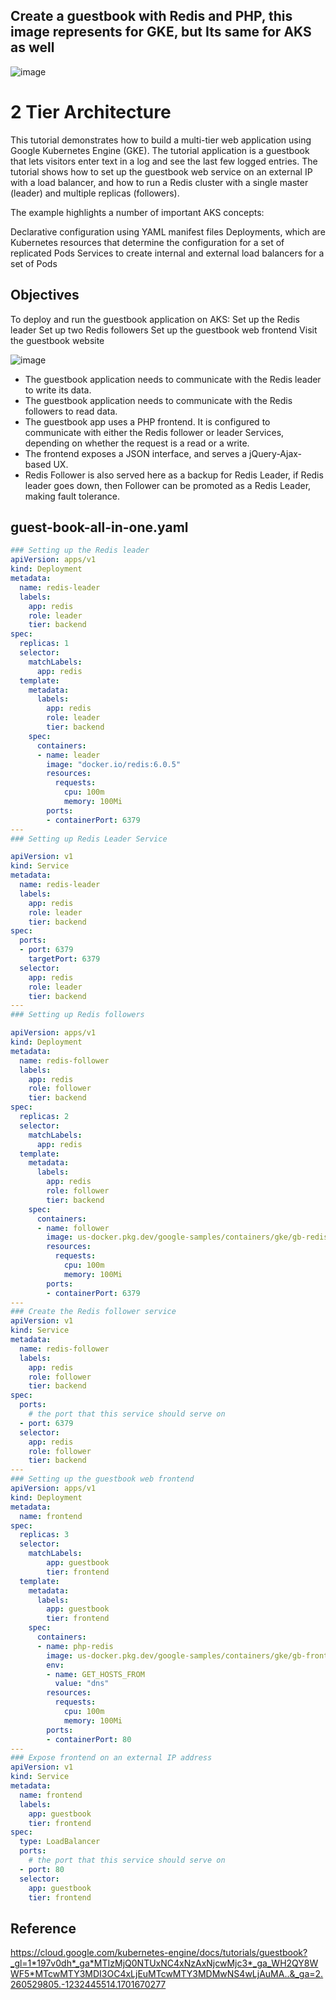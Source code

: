 ## Create a guestbook with Redis and PHP, this image represents for GKE, but Its same for AKS as well

![image](https://github.com/jalaluddinmohammed/DevOps-Diary/assets/145260536/f5a7986c-ad59-4a1c-8c64-397d7a6fba49)

# 2 Tier Architecture
This tutorial demonstrates how to build a multi-tier web application using Google Kubernetes Engine (GKE). The tutorial application is a guestbook that lets visitors enter text in a log and see the last few logged entries.
The tutorial shows how to set up the guestbook web service on an external IP with a load balancer, and how to run a Redis cluster with a single master (leader) and multiple replicas (followers).

The example highlights a number of important AKS concepts:

Declarative configuration using YAML manifest files
Deployments, which are Kubernetes resources that determine the configuration for a set of replicated Pods
Services to create internal and external load balancers for a set of Pods

## Objectives
To deploy and run the guestbook application on AKS:
Set up the Redis leader
Set up two Redis followers
Set up the guestbook web frontend
Visit the guestbook website

![image](https://github.com/jalaluddinmohammed/DevOps-Diary/assets/145260536/81695453-9c0c-421b-ab91-2f403eb82dbf)

-  The guestbook application needs to communicate with the Redis leader to write its data. 
-  The guestbook application needs to communicate with the Redis followers to read data.
-  The guestbook app uses a PHP frontend. It is configured to communicate with either the Redis follower or leader Services, depending on whether the request is a read or a write.
-  The frontend exposes a JSON interface, and serves a jQuery-Ajax-based UX.
-  Redis Follower is also served here as a backup for Redis Leader, if Redis leader goes down, then Follower can be promoted as a Redis Leader, making fault tolerance.

## guest-book-all-in-one.yaml

```yaml
### Setting up the Redis leader
apiVersion: apps/v1
kind: Deployment
metadata:
  name: redis-leader
  labels:
    app: redis
    role: leader
    tier: backend
spec:
  replicas: 1
  selector:
    matchLabels:
      app: redis
  template:
    metadata:
      labels:
        app: redis
        role: leader
        tier: backend
    spec:
      containers:
      - name: leader
        image: "docker.io/redis:6.0.5"
        resources:
          requests:
            cpu: 100m
            memory: 100Mi
        ports:
        - containerPort: 6379
---
### Setting up Redis Leader Service

apiVersion: v1
kind: Service
metadata:
  name: redis-leader
  labels:
    app: redis
    role: leader
    tier: backend
spec:
  ports:
  - port: 6379
    targetPort: 6379
  selector:
    app: redis
    role: leader
    tier: backend
---
### Setting up Redis followers

apiVersion: apps/v1
kind: Deployment
metadata:
  name: redis-follower
  labels:
    app: redis
    role: follower
    tier: backend
spec:
  replicas: 2
  selector:
    matchLabels:
      app: redis
  template:
    metadata:
      labels:
        app: redis
        role: follower
        tier: backend
    spec:
      containers:
      - name: follower
        image: us-docker.pkg.dev/google-samples/containers/gke/gb-redis-follower:v2
        resources:
          requests:
            cpu: 100m
            memory: 100Mi
        ports:
        - containerPort: 6379
---
### Create the Redis follower service
apiVersion: v1
kind: Service
metadata:
  name: redis-follower
  labels:
    app: redis
    role: follower
    tier: backend
spec:
  ports:
    # the port that this service should serve on
  - port: 6379
  selector:
    app: redis
    role: follower
    tier: backend
---
### Setting up the guestbook web frontend
apiVersion: apps/v1
kind: Deployment
metadata:
  name: frontend
spec:
  replicas: 3
  selector:
    matchLabels:
        app: guestbook
        tier: frontend
  template:
    metadata:
      labels:
        app: guestbook
        tier: frontend
    spec:
      containers:
      - name: php-redis
        image: us-docker.pkg.dev/google-samples/containers/gke/gb-frontend:v5
        env:
        - name: GET_HOSTS_FROM
          value: "dns"
        resources:
          requests:
            cpu: 100m
            memory: 100Mi
        ports:
        - containerPort: 80
---
### Expose frontend on an external IP address
apiVersion: v1
kind: Service
metadata:
  name: frontend
  labels:
    app: guestbook
    tier: frontend
spec:
  type: LoadBalancer
  ports:
    # the port that this service should serve on
  - port: 80
  selector:
    app: guestbook
    tier: frontend
```

## Reference

https://cloud.google.com/kubernetes-engine/docs/tutorials/guestbook?_gl=1*197v0dh*_ga*MTIzMjQ0NTUxNC4xNzAxNjcwMjc3*_ga_WH2QY8WWF5*MTcwMTY3MDI3OC4xLjEuMTcwMTY3MDMwNS4wLjAuMA..&_ga=2.260529805.-1232445514.1701670277














